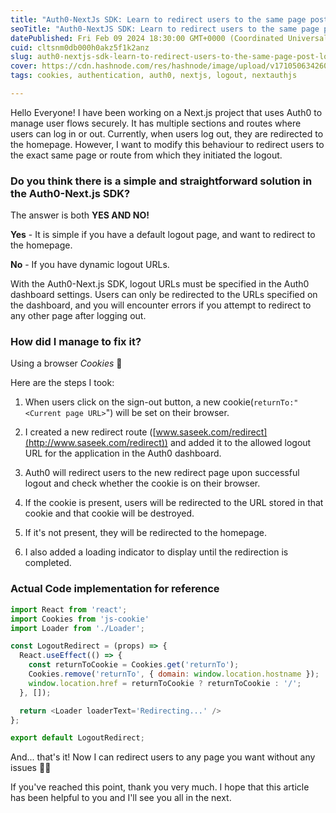 ```yaml
---
title: "Auth0-NextJs SDK: Learn to redirect users to the same page post-logout using cookies"
seoTitle: "Auth0-NextJS SDK: Learn to redirect users to the same page post-logout"
datePublished: Fri Feb 09 2024 18:30:00 GMT+0000 (Coordinated Universal Time)
cuid: cltsnm0db000h0akz5f1k2anz
slug: auth0-nextjs-sdk-learn-to-redirect-users-to-the-same-page-post-logout-using-cookies
cover: https://cdn.hashnode.com/res/hashnode/image/upload/v1710506342604/e5a87a96-172d-418d-a5a3-56b3dc64495f.png
tags: cookies, authentication, auth0, nextjs, logout, nextauthjs

---
```


Hello Everyone! I have been working on a Next.js project that uses Auth0 to manage user flows securely. It has multiple sections and routes where users can log in or out. Currently, when users log out, they are redirected to the homepage. However, I want to modify this behaviour to redirect users to the exact same page or route from which they initiated the logout.

### **Do you think there is a simple and straightforward solution in the Auth0-Next.js SDK?**

The answer is both **YES AND NO!**

**Yes** - It is simple if you have a default logout page, and want to redirect to the homepage.

**No** - If you have dynamic logout URLs.

With the Auth0-Next.js SDK, logout URLs must be specified in the Auth0 dashboard settings. Users can only be redirected to the URLs specified on the dashboard, and you will encounter errors if you attempt to redirect to any other page after logging out.

### **How did I manage to fix it?**

Using a browser *Cookies* 🍪

Here are the steps I took:

1. When users click on the sign-out button, a new cookie(`returnTo:"<Current page URL>`") will be set on their browser.
    
2. I created a new redirect route ([www.saseek.com/redirect](http://www.saseek.com/redirect)) and added it to the allowed logout URL for the application in the Auth0 dashboard.
    
3. Auth0 will redirect users to the new redirect page upon successful logout and check whether the cookie is on their browser.
    
4. If the cookie is present, users will be redirected to the URL stored in that cookie and that cookie will be destroyed.
    
5. If it's not present, they will be redirected to the homepage.
    
6. I also added a loading indicator to display until the redirection is completed.
    

### Actual Code implementation for reference

```javascript
import React from 'react';
import Cookies from 'js-cookie'
import Loader from './Loader';

const LogoutRedirect = (props) => {
  React.useEffect(() => {
    const returnToCookie = Cookies.get('returnTo');
    Cookies.remove('returnTo', { domain: window.location.hostname });
    window.location.href = returnToCookie ? returnToCookie : '/';
  }, []);

  return <Loader loaderText='Redirecting...' />
};

export default LogoutRedirect;
```

And... that's it! Now I can redirect users to any page you want without any issues 🙌🏼

If you've reached this point, thank you very much. I hope that this article has been helpful to you and I'll see you all in the next.